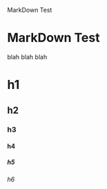 MarkDown Test








# MarkDown Test

blah blah blah 

# h1

## h2

### h3

#### h4

##### h5

###### h6